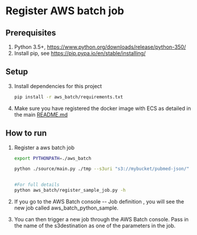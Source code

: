 # Register AWS batch job

## Prerequisites
1. Python 3.5+, https://www.python.org/downloads/release/python-350/ 
2. Install pip, see https://pip.pypa.io/en/stable/installing/ 

## Setup
3. Install dependencies for this project
    ```bash
    pip install -r aws_batch/requirements.txt
    ``` 
4. Make sure you have registered the docker image with ECS as detailed in the main [README.md](../README.md) 


## How to run

1. Register a aws batch job
    ```bash
    export PYTHONPATH=./aws_batch
    
    python ./source/main.py ./tmp --s3uri "s3://mybucket/pubmed-json/" --json-config '{"FtpDownloader": {  "host": "ftp.ncbi.nlm.nih.gov","reg_ex": "pubmed19n049.\\.xml\\.gz$","ftp_path":"/pubmed/baseline/"}, "FtpDownloaderPostProcess": {    "num_workers": 2 }}'

    
    #For full details
    python aws_batch/register_sample_job.py -h 

    ```

2. If you go to the AWS Batch console -- Job definition , you will see the new job called aws_batch_python_sample.

5. You can then trigger a new job through the AWS Batch console. Pass in the name of the s3destination as one of the parameters in the job.
